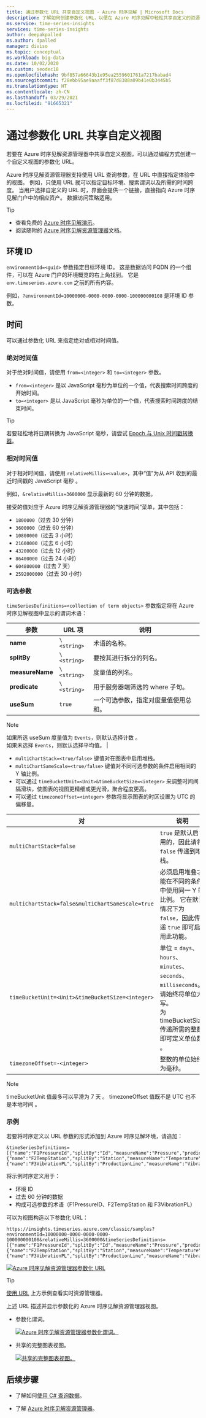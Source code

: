 ```yaml
---
title: 通过参数化 URL 共享自定义视图 - Azure 时序见解 | Microsoft Docs
description: 了解如何创建参数化 URL，以便在 Azure 时序见解中轻松共享自定义的资源管理器视图。
ms.service: time-series-insights
services: time-series-insights
author: deepakpalled
ms.author: dpalled
manager: diviso
ms.topic: conceptual
ms.workload: big-data
ms.date: 10/02/2020
ms.custom: seodec18
ms.openlocfilehash: 9bf857a66643b1e95ea2559601761a7217babad4
ms.sourcegitcommit: f28ebb95ae9aaaff3f87d8388a09b41e0b3445b5
ms.translationtype: HT
ms.contentlocale: zh-CN
ms.lasthandoff: 03/29/2021
ms.locfileid: "91665321"
---
```

# <a name="share-a-custom-view-using-a-parameterized-url"></a>通过参数化 URL 共享自定义视图

若要在 Azure 时序见解资源管理器中共享自定义视图，可以通过编程方式创建一个自定义视图的参数化 URL。

Azure 时序见解资源管理器支持使用 URL 查询参数，在 URL 中直接指定体验中的视图。 例如，只使用 URL 就可以指定目标环境、搜索谓词以及所需的时间跨度。 当用户选择自定义的 URL 时，界面会提供一个链接，直接指向 Azure 时序见解门户中的相应资产。 数据访问策略适用。

> [!TIP]
>
> * 查看免费的 [Azure 时序见解演示](https://insights.timeseries.azure.com/samples)。
> * 阅读随附的 [Azure 时序见解资源管理器](./time-series-insights-explorer.md)文档。

## <a name="environment-id"></a>环境 ID

`environmentId=<guid>` 参数指定目标环境 ID。 这是数据访问 FQDN 的一个组件，可以在 Azure 门户的环境概览的右上角找到。 它是 `env.timeseries.azure.com` 之前的所有内容。

例如，`?environmentId=10000000-0000-0000-0000-100000000108` 是环境 ID 参数。

## <a name="time"></a>时间

可以通过参数化 URL 来指定绝对或相对时间值。

### <a name="absolute-time-values"></a>绝对时间值

对于绝对时间值，请使用 `from=<integer>` 和 `to=<integer>` 参数。

* `from=<integer>` 是以 JavaScript 毫秒为单位的一个值，代表搜索时间跨度的开始时间。
* `to=<integer>` 是以 JavaScript 毫秒为单位的一个值，代表搜索时间跨度的结束时间。

> [!TIP]
> 若要轻松地将日期转换为 JavaScript 毫秒，请尝试 [Epoch 与 Unix 时间戳转换器](https://www.freeformatter.com/epoch-timestamp-to-date-converter.html)。

### <a name="relative-time-values"></a>相对时间值

对于相对时间值，请使用 `relativeMillis=<value>`，其中“值”为从 API 收到的最近时间戳的 JavaScript 毫秒  。

例如，`&relativeMillis=3600000` 显示最新的 60 分钟的数据。

接受的值对应于 Azure 时序见解资源管理器的“快速时间”菜单，其中包括：

* `1800000`（过去 30 分钟）
* `3600000`（过去 60 分钟）
* `10800000`（过去 3 小时）
* `21600000`（过去 6 小时）
* `43200000`（过去 12 小时）
* `86400000`（过去 24 小时）
* `604800000`（过去 7 天）
* `2592000000`（过去 30 小时）

### <a name="optional-parameters"></a>可选参数

`timeSeriesDefinitions=<collection of term objects>` 参数指定将在 Azure 时序见解视图中显示的谓词术语：

| 参数 | URL 项 | 说明 |
| --- | --- | --- |
| **name** | `\<string>` | 术语的名称。  |
| **splitBy** | `\<string>` | 要按其进行拆分的列名。  |
| **measureName** | `\<string>` | 度量值的列名。  |
| **predicate** | `\<string>` | 用于服务器端筛选的  where 子句。 |
| **useSum** | `true` | 一个可选参数，指定对度量值使用总和。 |

> [!NOTE]
> 如果所选 useSum 度量值为 `Events`，则默认选择计数  。  
> 如果未选择 `Events`，则默认选择平均值。 |

* `multiChartStack=<true/false>` 键值对在图表中启用堆栈。
* `multiChartSameScale=<true/false>` 键值对不同可选参数的条件启用相同的 Y 轴比例。  
* 可以通过 `timeBucketUnit=<Unit>&timeBucketSize=<integer>` 来调整时间间隔滑块，使图表的视图更精细或更光滑，聚合程度更高。  
* 可以通过 `timezoneOffset=<integer>` 参数将显示图表的时区设置为 UTC 的偏移量。

| 对 | 说明 |
| --- | --- |
| `multiChartStack=false` | `true` 是默认启用的，因此请将 `false` 传递到堆栈。 |
| `multiChartStack=false&multiChartSameScale=true` | 必须启用堆叠才能在不同的条件中使用同一 Y 轴比例。  它在默认情况下为 `false`，因此传递 `true` 即可启用此功能。 |
| `timeBucketUnit=<Unit>&timeBucketSize=<integer>` | 单位 = `days`、`hours`、`minutes`、`seconds`、`milliseconds`。  请始终将单位大写。 </br> 为 timeBucketSize 传递所需的整数即可定义单位数  。  |
| `timezoneOffset=-<integer>` | 整数的单位始终为毫秒。 |

> [!NOTE]
> timeBucketUnit 值最多可以平滑为 7 天  。
> timezoneOffset 值既不是 UTC 也不是本地时间  。

### <a name="examples"></a>示例

若要将时序定义以 URL 参数的形式添加到 Azure 时序见解环境，请追加：

```URL parameter
&timeSeriesDefinitions=[{"name":"F1PressureId","splitBy":"Id","measureName":"Pressure","predicate":"'Factory1'"},{"name":"F2TempStation","splitBy":"Station","measureName":"Temperature","predicate":"'Factory2'"},
{"name":"F3VibrationPL","splitBy":"ProductionLine","measureName":"Vibration","predicate":"'Factory3'"}]
```

将示例时序定义用于：

* 环境 ID
* 过去 60 分钟的数据
* 构成可选参数的术语（F1PressureID、F2TempStation 和 F3VibrationPL）   

可以为视图构造以下参数化 URL：

```URL
https://insights.timeseries.azure.com/classic/samples?environmentId=10000000-0000-0000-0000-100000000108&relativeMillis=3600000&timeSeriesDefinitions=[{"name":"F1PressureId","splitBy":"Id","measureName":"Pressure","predicate":"'Factory1'"},{"name":"F2TempStation","splitBy":"Station","measureName":"Temperature","predicate":"'Factory2'"},{"name":"F3VibrationPL","splitBy":"ProductionLine","measureName":"Vibration","predicate":"'Factory3'"}]
```

[![Azure 时序见解资源管理器参数化 URL](media/parameterized-url/share-parameterized-url.png)](media/parameterized-url/share-parameterized-url.png#lightbox)

> [!TIP]
> [使用 URL](https://insights.timeseries.azure.com/classic/samples?environmentId=10000000-0000-0000-0000-100000000108&relativeMillis=3600000&timeSeriesDefinitions=[%7B%22name%22:%22F1PressureId%22,%22splitBy%22:%22Id%22,%22measureName%22:%22Pressure%22,%22predicate%22:%22%27Factory1%27%22%7D,%7B%22name%22:%22F2TempStation%22,%22splitBy%22:%22Station%22,%22measureName%22:%22Temperature%22,%22predicate%22:%22%27Factory2%27%22%7D,%7B%22name%22:%22F3VibrationPL%22,%22splitBy%22:%22ProductionLine%22,%22measureName%22:%22Vibration%22,%22predicate%22:%22%27Factory3%27%22%7D]
) 上方示例查看实时资源管理器。

上述 URL 描述并显示参数化的 Azure 时序见解资源管理器视图。

* 参数化谓词。

  [![Azure 时序见解资源管理器参数化谓词。](media/parameterized-url/share-parameterized-url-predicates.png)](media/parameterized-url/share-parameterized-url-predicates.png#lightbox)

* 共享的完整图表视图。

  [![共享的完整图表视图。](media/parameterized-url/share-parameterized-url-full-chart.png)](media/parameterized-url/share-parameterized-url-full-chart.png#lightbox)

## <a name="next-steps"></a>后续步骤

* 了解如何[使用 C# 查询数据](time-series-insights-query-data-csharp.md)。

* 了解 [Azure 时序见解资源管理器](./time-series-insights-explorer.md)。
